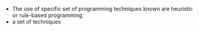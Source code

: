 - The use of specific set of programming techniques known are heuristic or rule-based programming
- a set of techniques